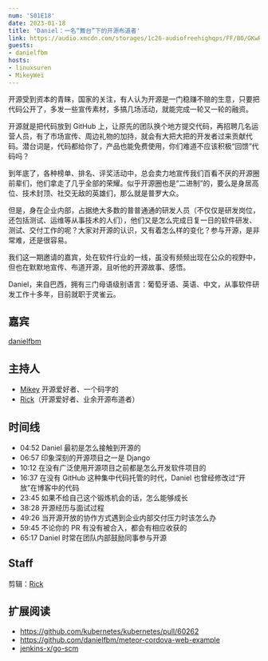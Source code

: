 ```yaml
---
num: 'S01E18'
date: 2023-01-18
title: 'Daniel：一名“舞台”下的开源布道者'
link: https://audio.xmcdn.com/storages/1c26-audiofreehighqps/FF/B0/GKwRIUEHnAeeAlbIaQHtw90U.m4a
guests:
- danielfbm
hosts:
- linuxsuren
- MikeyWei
---
```


开源受到资本的青睐，国家的关注，有人认为开源是一门稳赚不赔的生意，只要把代码公开了，多发一些宣传素材，多搞几场活动，就能完成一轮又一轮的融资。

开源就是把代码放到 GitHub 上，让原先的团队换个地方提交代码，再招聘几名运营人员，有了市场宣传、周边礼物的加持，就会有大把大把的开发者过来贡献代码。潜台词是，代码都给你了，产品也能免费使用，你们难道不应该积极“回馈”代码吗？

到年底了，各种榜单、排名、评奖活动中，总会卖力地宣传我们百看不厌的开源圈前辈们，他们拿走了几乎全部的荣耀。似乎开源圈也是“二进制”的，要么是身居高位、技术封顶、社交无敌的英雄们，那么就是普罗大众。

但是，身在企业内部，占据绝大多数的普普通通的研发人员（不仅仅是研发岗位，还包括测试、运维等从事技术的人们），他们又是怎么完成日复一日的软件研发、测试、交付工作的呢？大家对开源的认识，又有着怎么样的变化？参与开源，是非常难，还是很容易。

我们这一期邀请的嘉宾，处在软件行业的一线，虽没有频频出现在公众的视野中，但也在默默地宣传、布道开源，且听他的开源故事、感悟。

Daniel，来自巴西，拥有三门母语级别语言：葡萄牙语、英语、中文，从事软件研发工作十多年，目前就职于灵雀云。

## 嘉宾

[danielfbm](https://github.com/danielfbm)

## 主持人

- [Mikey](https://github.com/MikeyWei) 开源爱好者、一个码字的
- [Rick](https://github.com/linuxsuren)（开源爱好者、业余开源布道者）

## 时间线

* 04:52 Daniel 最初是怎么接触到开源的
* 06:57 印象深刻的开源项目之一是 Django
* 10:12 在没有广泛使用开源项目之前都是怎么开发软件项目的
* 16:37 在没有 GitHub 这种集中代码托管的时代，Daniel 也曾经修改过“开放”在博客中的代码
* 23:45 如果不给自己这个锻炼机会的话，怎么能够成长
* 38:28 开源经历与面试过程
* 49:26 当开源开放的协作方式遇到企业内部交付压力时该怎么办
* 59:45 不论你的 PR 有没有被合入，都会有相应收获的
* 65:17 Daniel 时常在团队内部鼓励同事参与开源

## Staff

剪辑：[Rick](https://github.com/linuxsuren)

## 扩展阅读

- https://github.com/kubernetes/kubernetes/pull/60262
- https://github.com/danielfbm/meteor-cordova-web-example
- [jenkins-x/go-scm](https://github.com/jenkins-x/go-scm/pulls?q=is%3Apr+author%3Adanielfbm+is%3Aclosed)
